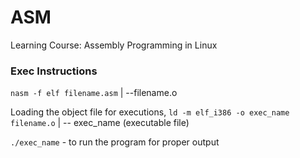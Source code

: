 # ASM
Learning Course: Assembly Programming in Linux

### Exec Instructions
`nasm -f elf filename.asm`
|
--filename.o

Loading the object file for executions,
`ld -m elf_i386 -o exec_name filename.o`
|
-- exec_name (executable file)

`./exec_name` - to run the program for proper output
